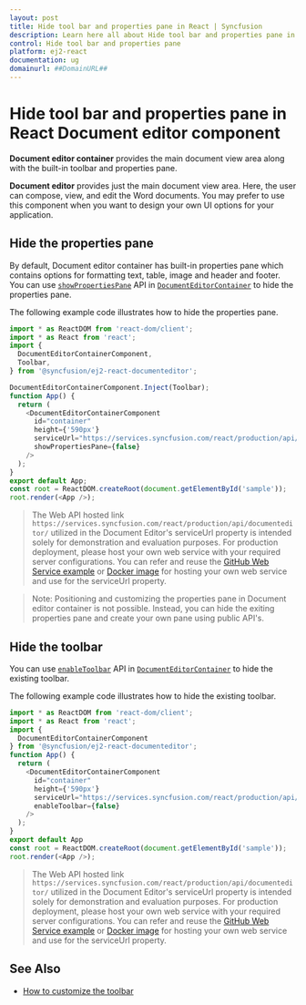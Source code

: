 ```yaml
---
layout: post
title: Hide tool bar and properties pane in React | Syncfusion
description: Learn here all about Hide tool bar and properties pane in Syncfusion React Document editor component of Syncfusion Essential JS 2 and more.
control: Hide tool bar and properties pane 
platform: ej2-react
documentation: ug
domainurl: ##DomainURL##
---
```


# Hide tool bar and properties pane in React Document editor component

**Document editor container** provides the main document view area along with the built-in toolbar and properties pane.

**Document editor** provides just the main document view area. Here, the user can compose, view, and edit the Word documents. You may prefer to use this component when you want to design your own UI options for your application.

## Hide the properties pane

By default, Document editor container has built-in properties pane which contains options for formatting text, table, image and header and footer. You can use [`showPropertiesPane`](https://ej2.syncfusion.com/react/documentation/api/document-editor-container/documentEditorContainerModel/#showpropertiespane) API in [`DocumentEditorContainer`](https://ej2.syncfusion.com/react/documentation/api/document-editor-container/documentEditorContainerModel/) to hide the properties pane.

The following example code illustrates how to hide the properties pane.

```ts
import * as ReactDOM from 'react-dom/client';
import * as React from 'react';
import {
  DocumentEditorContainerComponent,
  Toolbar,
} from '@syncfusion/ej2-react-documenteditor';

DocumentEditorContainerComponent.Inject(Toolbar);
function App() {
  return (
    <DocumentEditorContainerComponent
      id="container"
      height={'590px'}
      serviceUrl="https://services.syncfusion.com/react/production/api/documenteditor/"
      showPropertiesPane={false}
    />
  );
}
export default App;
const root = ReactDOM.createRoot(document.getElementById('sample'));
root.render(<App />);

```

> The Web API hosted link `https://services.syncfusion.com/react/production/api/documenteditor/` utilized in the Document Editor's serviceUrl property is intended solely for demonstration and evaluation purposes. For production deployment, please host your own web service with your required server configurations. You can refer and reuse the [GitHub Web Service example](https://github.com/SyncfusionExamples/EJ2-DocumentEditor-WebServices) or [Docker image](https://hub.docker.com/r/syncfusion/word-processor-server) for hosting your own web service and use for the serviceUrl property.

>Note: Positioning and customizing the properties pane in Document editor container is not possible. Instead, you can hide the exiting properties pane and create your own pane using public API's.

## Hide the toolbar

You can use [`enableToolbar`](https://ej2.syncfusion.com/react/documentation/api/document-editor-container/documentEditorContainerModel/#enabletoolbar) API in [`DocumentEditorContainer`](https://ej2.syncfusion.com/react/documentation/api/document-editor-container/documentEditorContainerModel/) to hide the existing toolbar.

The following example code illustrates how to hide the existing toolbar.

```ts
import * as ReactDOM from 'react-dom/client';
import * as React from 'react';
import {
  DocumentEditorContainerComponent
} from '@syncfusion/ej2-react-documenteditor';
function App() {
  return (
    <DocumentEditorContainerComponent
      id="container"
      height={'590px'}
      serviceUrl="https://services.syncfusion.com/react/production/api/documenteditor/"
      enableToolbar={false}
    />
  );
}
export default App
const root = ReactDOM.createRoot(document.getElementById('sample'));
root.render(<App />);

```

> The Web API hosted link `https://services.syncfusion.com/react/production/api/documenteditor/` utilized in the Document Editor's serviceUrl property is intended solely for demonstration and evaluation purposes. For production deployment, please host your own web service with your required server configurations. You can refer and reuse the [GitHub Web Service example](https://github.com/SyncfusionExamples/EJ2-DocumentEditor-WebServices) or [Docker image](https://hub.docker.com/r/syncfusion/word-processor-server) for hosting your own web service and use for the serviceUrl property.

## See Also

* [How to customize the toolbar](../../document-editor/how-to/customize-tool-bar)